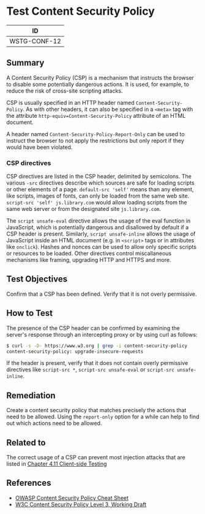 # Test Content Security Policy

|ID          |
|------------|
|WSTG-CONF-12|

## Summary

A Content Security Policy (CSP) is a mechanism that instructs the browser to
disable some potentially dangerous actions. It is used, for example, to reduce the
risk of cross-site scripting attacks.

CSP is usually specified in an HTTP header named `Content-Security-Policy`. As
with other headers, it can also be specified in a `<meta>` tag with the attribute
`http-equiv=Content-Security-Policy` attribute of an HTML document.

A header named `Content-Security-Policy-Report-Only` can be used to instruct the
browser to not apply the restrictions but only report if they would have been
violated.

### CSP directives

CSP directives are listed in the CSP header, delimited by semicolons.
The various `-src` directives describe which sources are safe for loading
scripts or other elements of a page. `default-src 'self'` means than any
element, like scripts, images of fonts, can only be loaded from the same web
site. `script-src 'self' js.library.com` would allow loading scripts from the
same web server or from the designated site `js.library.com`.

The `script unsafe-eval` directive allows the usage of the eval function in JavaScript,
which is potentially dangerous and disallowed by default if a CSP header is
present. Similarly, `script unsafe-inline` allows the usage of JavaScript inside
an HTML document (e.g. in `<script>` tags or in attributes like `onclick`).
Hashes and nonces can be used to allow only specific scripts or resources to be
loaded. Other directives control miscallaneous mechanisms like framing,
upgrading HTTP and HTTPS and more.

## Test Objectives

Confirm that a CSP has been defined. Verify that it is not overly permissive.

## How to Test

The presence of the CSP header can be confirmed by examining the server's
response through an intercepting proxy or by using curl as follows:

```bash
$ curl -s -D- https://www.w3.org | grep -i content-security-policy
content-security-policy: upgrade-insecure-requests
```

If the header is present, verify that it does not contain overly permissive
directives like `script-src *`, `script-src unsafe-eval` or `script-src
unsafe-inline`.

## Remediation

Create a content security policy that matches precisely the actions that need to
be allowed. Using the `report-only` option for a while can help to find out
which actions need to be allowed.

## Related to

The correct usage of a CSP can prevent most injection attacks that are listed in
[Chapter 4.11 Client-side Testing](../11-Client-side_Testing/README.md)

## References

- [OWASP Content Security Policy Cheat
  Sheet](https://cheatsheetseries.owasp.org/cheatsheets/Content_Security_Policy_Cheat_Sheet.html)
- [W3C Content Security Policy Level 3, Working
  Draft](https://www.w3.org/TR/CSP3/)
